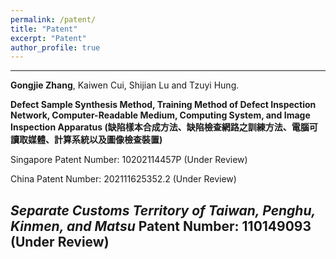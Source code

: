 ```yaml
---
permalink: /patent/
title: "Patent"
excerpt: "Patent"
author_profile: true
---
```


------
**Gongjie Zhang**, Kaiwen Cui, Shijian Lu and Tzuyi Hung. 

**Defect Sample Synthesis Method, Training Method of Defect Inspection Network, Computer-Readable Medium, Computing System, and Image Inspection Apparatus (缺陷樣本合成方法、缺陷檢查網路之訓練方法、電腦可讀取媒體、計算系統以及圖像檢查裝置)**

Singapore Patent Number: 10202114457P (Under Review)

China Patent Number: 202111625352.2 (Under Review)

_Separate Customs Territory of Taiwan, Penghu, Kinmen, and Matsu_ Patent Number: 110149093 (Under Review)
------

